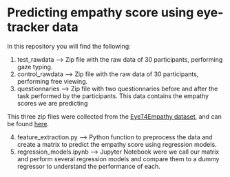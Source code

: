 # Predicting empathy score using eye-tracker data
In this repository you will find the following:


1. test_rawdata --> Zip file with the raw data of 30 participants, performing gaze typing.
2. control_rawdata --> Zip file with the raw data of 30 participants, performing free viewing.
3. questionnaries --> Zip file with two questionnaries before and after the task performed by the participants. This data contains the empathy scores we are predicting

This three zip files were collected from the [EyeT4Empathy dataset](https://www.ncbi.nlm.nih.gov/pmc/articles/PMC9719458/), and can be found [here](https://drive.google.com/drive/folders/1SlvDzPxx-vHP3nCmTyEXrUPao6pRYPcA?usp=share_link).

4. feature_extraction.py --> Python function to preprocess the data and create a matrix to predict the empathy score using regression models.
5. regression_models.ipynb --> Jupyter Notebook were we call our matrix and perform several regression models and compare them to a dummy regressor to understand the performance of each. 
